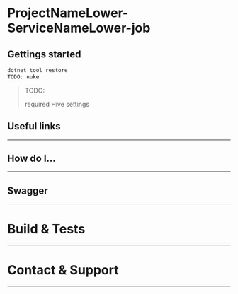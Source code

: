 # ProjectNameLower-ServiceNameLower-job

## Gettings started

```bash
dotnet tool restore
TODO: nuke
```

> TODO:
>
> required Hive settings

## Useful links

---

## How do I...

---

## Swagger

---

# Build & Tests

---

# Contact & Support

---